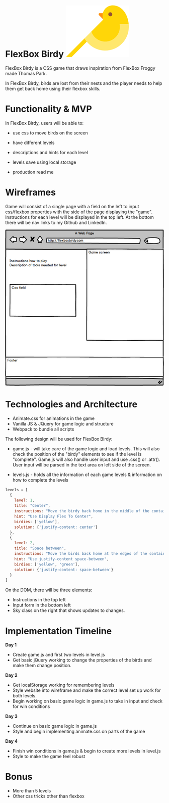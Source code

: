 [birdy]: imgs/birdy.png "birdy"
[wireframe]: imgs/wireframe.png "wireframe"
# FlexBox Birdy ![alt text][birdy]

  FlexBox Birdy is a CSS game that draws inspiration from FlexBox Froggy made Thomas Park.

  In FlexBox Birdy, birds are lost from their nests and the player needs to help them get back home using their flexbox skills.

# Functionality & MVP

In FlexBox Birdy, users will be able to:

* use css to move birds on the screen
* have different levels
* descriptions and hints for each level
* levels save using local storage

* production read me

# Wireframes

Game will consist of a single page with a field on the left to input css/flexbox properties with the side of the page displaying the "game". Instructions for each level will be displayed in the top left.
At the bottom there will be nav links to my Github and LinkedIn.

![alt text][wireframe]

# Technologies and Architecture

* Animate.css for animations in the game
* Vanilla JS & JQuery for game logic and structure
* Webpack to bundle all scripts

The following design will be used for FlexBox Birdy:

* game.js - will take care of the game logic and load levels. This will also check the position of the "birdy" elements to see if the level is "complete". Game.js will also handle user input and use .css() or .attr(). User input will be parsed in the text area on left side of the screen.

* levels.js - holds all the information of each game levels & information on how to complete the levels
```javascript
levels = [
  {
    level: 1,
    title: "Center",
    instructions: "Move the birdy back home in the middle of the container",
    hint: "Use Display Flex To Center",
    birdies: ['yellow'],
    solution: {'justify-content: center'}
  },      
  {
    level: 2,
    title: "Space between",
    instructions: "Move the birds back home at the edges of the container",
    hint: "Use justify-content space-between",
    birdies: ['yellow', 'green'],
    solution: {'justify-content: space-between'}
  }
]
```

On the DOM, there will be three elements:
* Instructions in the top left
* Input form in the bottom left
* Sky class on the right that shows updates to changes.

# Implementation Timeline

**Day 1**

* Create game.js and first two levels in level.js
* Get basic jQuery working to change the properties of the birds and make them change position.

**Day 2**

* Get localStorage working for remembering levels
* Style website into wireframe and make the correct level set up work for both levels.
* Begin working on basic game logic in game.js to take in input and check for win conditions

**Day 3**

* Continue on basic game logic in game.js
* Style and begin implementing animate.css on parts of the game

**Day 4**

* Finish win conditions in game.js & begin to create more levels in level.js
* Style to make the game feel robust

# Bonus

* More than 5 levels
* Other css tricks other than flexbox
